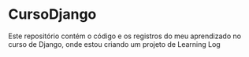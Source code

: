 # CursoDjango
 Este repositório contém o código e os registros do meu aprendizado no curso de Django, onde estou criando um projeto de Learning Log
